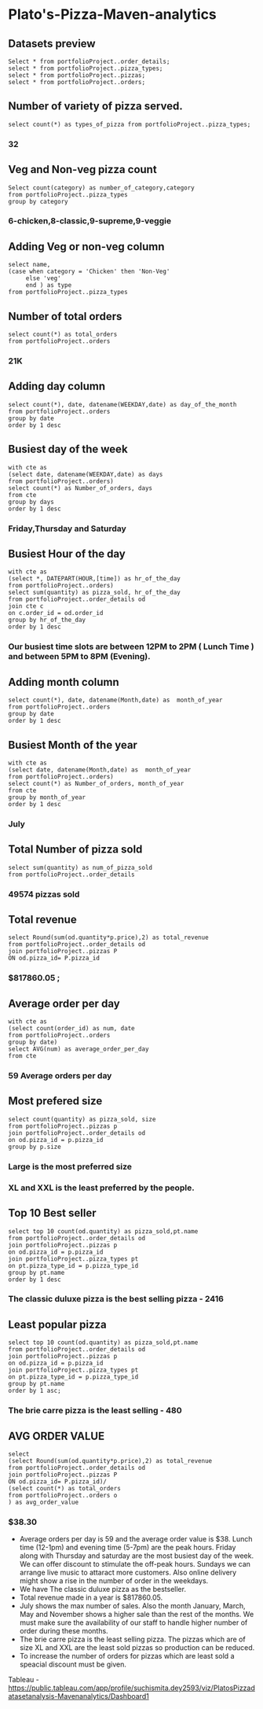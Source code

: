 # Plato's-Pizza-Maven-analytics

## Datasets preview
```
Select * from portfolioProject..order_details;
select * from portfolioProject..pizza_types;
select * from portfolioProject..pizzas;
select * from portfolioProject..orders;
```

## Number of variety of pizza served.
```
select count(*) as types_of_pizza from portfolioProject..pizza_types;
```
### 32

## Veg and Non-veg pizza count
```
Select count(category) as number_of_category,category
from portfolioProject..pizza_types
group by category
```
### 6-chicken,8-classic,9-supreme,9-veggie

## Adding Veg or non-veg column
```
select name,
(case when category = 'Chicken' then 'Non-Veg'
     else 'veg'
	 end ) as type
from portfolioProject..pizza_types 
```
## Number of total orders
```
select count(*) as total_orders
from portfolioProject..orders
```
### 21K

## Adding day column
```
select count(*), date, datename(WEEKDAY,date) as day_of_the_month
from portfolioProject..orders 
group by date
order by 1 desc
```
## Busiest day of the week
```
with cte as
(select date, datename(WEEKDAY,date) as days
from portfolioProject..orders)
select count(*) as Number_of_orders, days
from cte
group by days
order by 1 desc
```
### Friday,Thursday and Saturday

## Busiest Hour of the day
```
with cte as
(select *, DATEPART(HOUR,[time]) as hr_of_the_day
from portfolioProject..orders)
select sum(quantity) as pizza_sold, hr_of_the_day
from portfolioProject..order_details od
join cte c
on c.order_id = od.order_id
group by hr_of_the_day
order by 1 desc
```
### Our busiest time slots are between 12PM to 2PM ( Lunch Time ) and between 5PM to 8PM (Evening).


## Adding month column
```
select count(*), date, datename(Month,date) as  month_of_year
from portfolioProject..orders 
group by date
order by 1 desc
```
## Busiest Month of the year
```
with cte as
(select date, datename(Month,date) as  month_of_year
from portfolioProject..orders)
select count(*) as Number_of_orders, month_of_year
from cte
group by month_of_year
order by 1 desc
```
### July


## Total Number of pizza sold 
```
select sum(quantity) as num_of_pizza_sold
from portfolioProject..order_details
```
### 49574 pizzas sold

## Total revenue
```
select Round(sum(od.quantity*p.price),2) as total_revenue
from portfolioProject..order_details od
join portfolioProject..pizzas P
ON od.pizza_id= P.pizza_id
```
### $817860.05 ;

## Average order per day
```
with cte as
(select count(order_id) as num, date
from portfolioProject..orders
group by date)
select AVG(num) as average_order_per_day
from cte
```
### 59 Average orders per day

## Most prefered size
```
select count(quantity) as pizza_sold, size
from portfolioProject..pizzas p 
join portfolioProject..order_details od
on od.pizza_id = p.pizza_id
group by p.size
```
### Large is the most preferred size
### XL and XXL is the least preferred by the people.

## Top 10 Best seller
```
select top 10 count(od.quantity) as pizza_sold,pt.name
from portfolioProject..order_details od
join portfolioProject..pizzas p
on od.pizza_id = p.pizza_id
join portfolioProject..pizza_types pt
on pt.pizza_type_id = p.pizza_type_id
group by pt.name
order by 1 desc
```
### The classic duluxe pizza is the best selling pizza - 2416

## Least popular pizza 
```
select top 10 count(od.quantity) as pizza_sold,pt.name
from portfolioProject..order_details od
join portfolioProject..pizzas p
on od.pizza_id = p.pizza_id
join portfolioProject..pizza_types pt
on pt.pizza_type_id = p.pizza_type_id
group by pt.name
order by 1 asc;
```
### The brie carre pizza is the least selling - 480

## AVG ORDER VALUE
```
select
(select Round(sum(od.quantity*p.price),2) as total_revenue
from portfolioProject..order_details od
join portfolioProject..pizzas P
ON od.pizza_id= P.pizza_id)/
(select count(*) as total_orders
from portfolioProject..orders o
) as avg_order_value
```
### $38.30


- Average orders per day is 59 and the average order value is $38. Lunch time (12-1pm) and evening time (5-7pm) are the peak hours. Friday along with Thursday and saturday are the most busiest day of the week. We can offer discount to stimulate the off-peak hours. Sundays we can arrange live music to attaract more customers. Also online delivery might show a rise in the number of order in the weekdays. 
- We have The classic duluxe pizza as the bestseller.
- Total revenue made in a year is $817860.05. 
- July shows the max number of sales. Also the month January, March, May and November shows a higher sale than the rest of the months. We must make sure the availability of our staff to handle higher number of order during these months. 
- The brie carre pizza is the least selling pizza. The pizzas which are of size XL and XXL are the least sold pizzas so production can be reduced.
- To increase the number of orders for pizzas which are least sold a speacial discount must be given. 

Tableau - https://public.tableau.com/app/profile/suchismita.dey2593/viz/PlatosPizzadatasetanalysis-Mavenanalytics/Dashboard1

